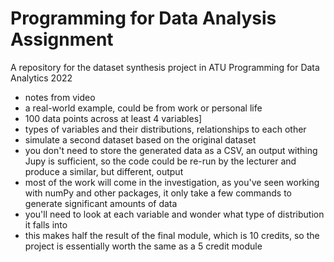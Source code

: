 # Programming for Data Analysis Assignment

A repository for the dataset synthesis project in ATU Programming for Data Analytics 2022

- notes from video
- a real-world example, could be from work or personal life
- 100 data points across at least 4 variables]
- types of variables and their distributions, relationships to each other
- simulate a second dataset based on the original dataset
- you don't need to store the generated data as a CSV, an output withing Jupy is sufficient, so the code could be re-run by the lecturer and produce a similar, but different, output
- most of the work will come in the investigation, as you've seen working with numPy and other packages, it only take a few commands to generate significant amounts of data
- you'll need to look at each variable and wonder what type of distribution it falls into
- this makes half the result of the final module, which is 10 credits, so the project is essentially worth the same as a 5 credit module
